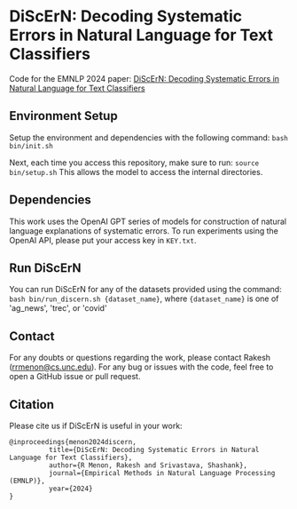 # DiScErN: Decoding Systematic Errors in Natural Language for Text Classifiers

Code for the EMNLP 2024 paper: [DiScErN: Decoding Systematic Errors in Natural Language for Text Classifiers]()

## Environment Setup

Setup the environment and dependencies with the following command:
`bash bin/init.sh`

Next, each time you access this repository, make sure to run:
`source bin/setup.sh`
This allows the model to access the internal directories.

## Dependencies

This work uses the OpenAI GPT series of models for construction of natural language explanations of systematic errors. To run experiments using the OpenAI API, please put your access key in `KEY.txt`.

## Run DiScErN

You can run DiScErN for any of the datasets provided using the command: `bash bin/run_discern.sh {dataset_name}`, where `{dataset_name}` is one of 'ag_news', 'trec', or 'covid'

## Contact ##

For any doubts or questions regarding the work, please contact Rakesh ([rrmenon@cs.unc.edu](mailto:rrmenon+discern@cs.unc.edu)). For any bug or issues with the code, feel free to open a GitHub issue or pull request.

## Citation ##

Please cite us if DiScErN is useful in your work:

```
@inproceedings{menon2024discern,
          title={DiScErN: Decoding Systematic Errors in Natural Language for Text Classifiers},
          author={R Menon, Rakesh and Srivastava, Shashank},
          journal={Empirical Methods in Natural Language Processing (EMNLP)},
          year={2024}
}
```
